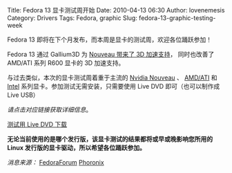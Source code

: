 Title: Fedora 13  显卡测试周开始
Date: 2010-04-13 06:30
Author: lovenemesis
Category: Drivers
Tags: Fedora, graphic
Slug: fedora-13-graphic-testing-week

Fedora 13 即将在下个月发布，而本周是显卡的测试周，欢迎各位踊跃参加！

Fedora 13 通过 Gallium3D 为 [Nouveau 带来了 3D
加速支持](http://linuxtoy.org/archives/fedora-13-has-nouveau-gallium3d-accelerated-support.html)，
同时也改善了 AMD/ATI 系列 R600 显卡的 3D 加速支持。

与过去类似，本次的显卡测试周着重于主流的 [Nvidia
Nouveau](https://fedoraproject.org/wiki/Test_Day:2010-04-13_Nouveau) 、
[AMD/ATI](https://fedoraproject.org/wiki/Test_Day:2010-04-14_Radeon) 和
[Intel](https://fedoraproject.org/wiki/Test_Day:2010-04-15_Intel)
系列显卡。参加测试无需安装，只需要使用 Live DVD 即可（也可以制作成 Live
USB）

*请点击对应链接获取详细信息*。

[测试用 Live DVD
下载](http://alt.fedoraproject.org/pub/alt/nightly-composes/desktop/)

**无论当前使用的是哪个发行版，该显卡测试的结果都将或早或晚影响您所用的
Linux 发行版的显卡驱动，所以希望各位踊跃参加。**

*消息来源：*
[FedoraForum](http://forums.fedoraforum.org/showthread.php?t=243642)
[Phoronix](http://www.phoronix.com/scan.php?page=news_item&px=ODE0NQ)

